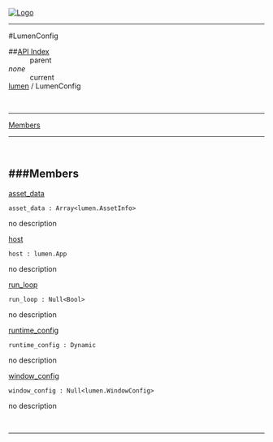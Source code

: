 
[![Logo](../../images/logo.png)](../../index.html)

---

#LumenConfig


##[API Index](../../api/index.html#lumen)   
&emsp;&emsp;&emsp;parent    
_none_   
&emsp;&emsp;&emsp;current    
[lumen](./) / LumenConfig

<br/>

---


[Members](#Members)   


---

&nbsp;   

<a class="lift" name="Members" ></a>
###Members   
---
<a class="lift" name="asset_data" href="#asset_data">asset_data</a>



`asset_data : Array<lumen.AssetInfo>`

<span class="small_desc_flat"> no description </span>   

<a class="lift" name="host" href="#host">host</a>



`host : lumen.App`

<span class="small_desc_flat"> no description </span>   

<a class="lift" name="run_loop" href="#run_loop">run_loop</a>



`run_loop : Null<Bool>`

<span class="small_desc_flat"> no description </span>   

<a class="lift" name="runtime_config" href="#runtime_config">runtime_config</a>



`runtime_config : Dynamic`

<span class="small_desc_flat"> no description </span>   

<a class="lift" name="window_config" href="#window_config">window_config</a>



`window_config : Null<lumen.WindowConfig>`

<span class="small_desc_flat"> no description </span>   



&nbsp;
&nbsp;
&nbsp;

---  


&nbsp;   
&nbsp;   